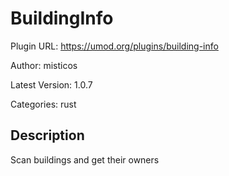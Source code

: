 # BuildingInfo

Plugin URL: https://umod.org/plugins/building-info

Author: misticos

Latest Version: 1.0.7

Categories: rust

## Description

Scan buildings and get their owners
